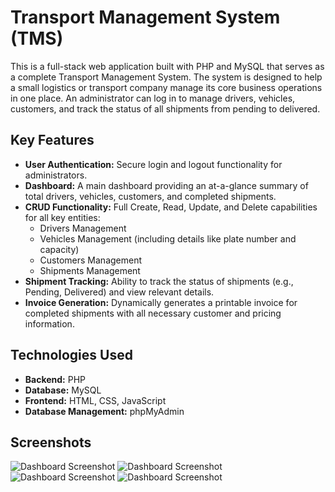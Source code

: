 # Transport Management System (TMS)

This is a full-stack web application built with PHP and MySQL that serves as a complete Transport Management System. The system is designed to help a small logistics or transport company manage its core business operations in one place. An administrator can log in to manage drivers, vehicles, customers, and track the status of all shipments from pending to delivered.

## Key Features

* **User Authentication:** Secure login and logout functionality for administrators.
* **Dashboard:** A main dashboard providing an at-a-glance summary of total drivers, vehicles, customers, and completed shipments.
* **CRUD Functionality:** Full Create, Read, Update, and Delete capabilities for all key entities:
    * Drivers Management
    * Vehicles Management (including details like plate number and capacity)
    * Customers Management
    * Shipments Management
* **Shipment Tracking:** Ability to track the status of shipments (e.g., Pending, Delivered) and view relevant details.
* **Invoice Generation:** Dynamically generates a printable invoice for completed shipments with all necessary customer and pricing information.

## Technologies Used

* **Backend:** PHP
* **Database:** MySQL
* **Frontend:** HTML, CSS, JavaScript
* **Database Management:** phpMyAdmin

## Screenshots

![Dashboard Screenshot](/Users/gulamdastagirqureshi/Documents/dashboard.png)
![Dashboard Screenshot](/Users/gulamdastagirqureshi/Documents/shipment.png)
![Dashboard Screenshot](/Users/gulamdastagirqureshi/Documents/Invoice.png)
![Dashboard Screenshot](/Users/gulamdastagirqureshi/Documents/print.png)
